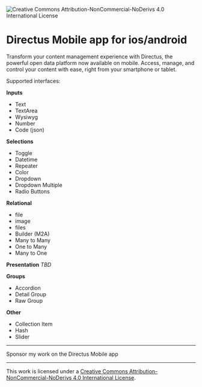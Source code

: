 ![Creative Commons Attribution-NonCommercial-NoDerivs 4.0 International License](https://img.shields.io/badge/License-CC%20BY--NC--SA%204.0-lightgrey.svg)

# Directus Mobile app for ios/android

Transform your content management experience with Directus, the powerful open data platform now available on mobile. Access, manage, and control your content with ease, right from your smartphone or tablet.

Supported interfaces:

**Inputs**
- Text
- TextArea
- Wysiwyg
- Number
- Code (json)

**Selections**
- Toggle
- Datetime
- Repeater
- Color
- Dropdown
- Dropdown Multiple
- Radio Buttons

**Relational**
- file
- image
- files
- Builder (M2A)
- Many to Many
- One to Many
- Many to One

**Presentation**
_TBD_

**Groups**
- Accordion
- Detail Group
- Raw Group

**Other**
- Collection Item
- Hash
- Slider

---

Sponsor my work on the Directus Mobile app

---

This work is licensed under a
[Creative Commons Attribution-NonCommercial-NoDerivs 4.0 International License](http://creativecommons.org/licenses/by-nc-sa/4.0/).
